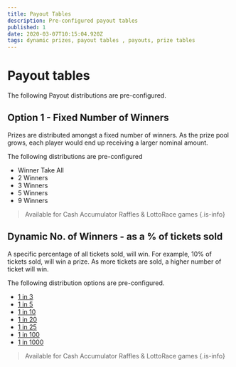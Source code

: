 ```yaml
---
title: Payout Tables
description: Pre-configured payout tables
published: 1
date: 2020-03-07T10:15:04.920Z
tags: dynamic prizes, payout tables , payouts, prize tables
---
```


# Payout tables

The following Payout distributions are pre-configured.



## Option 1 - Fixed Number of Winners
  
Prizes are distributed amongst a fixed number of winners. 
As the prize pool grows, each player would end up receiving a larger nominal amount.
  
The following distributions are pre-configured
 
- Winner Take All
-   2 Winners
-   3 Winners
-   5 Winners
-   9 Winners
 
> Available for Cash Accumulator Raffles & LottoRace games
{.is-info}


## Dynamic No. of Winners - as a % of tickets sold
A specific percentage of all tickets sold, will win. For example, 10% of tickets sold, will win a prize.
As more tickets are sold, a higher number of ticket will win.
   
The following distribution options are pre-configured.

- [1 in 3](../payout-tables/dynamic-1in3)
- [1 in 5](../payout-tables/dynamic-1in5)
- [1 in 10](../payout-tables/dynamic-1in10) 
- [1 in 20](../payout-tables/dynamic-1in20)
- [1 in 25](../payout-tables/dynamic-1in25)
- [1 in 100](../payout-tables/dynamic-1in100)
- [1 in 1000](../payout-tables/dynamic-1in1000)


> Available for Cash Accumulator Raffles & LottoRace games
{.is-info}
